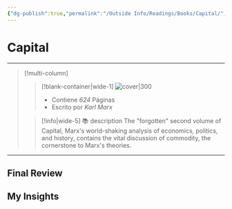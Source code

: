 ```yaml
---
{"dg-publish":true,"permalink":"/Outside Info/Readings/Books/Capital/","title":"Capital","updated":"2023-12-30T18:06:07.236-05:00"}
---
```



# Capital
- - -
> [!multi-column]
> 
> > [!blank-container|wide-1]
> >  ![cover|300](http://books.google.com/books/content?id=VunkXwkCtJUC&printsec=frontcover&img=1&zoom=1&edge=curl&source=gbs_api)
> >- Contiene *624* Páginas
> >- Escrito por *Karl Marx*
> 
> > [!info|wide-5] 📚 description
> > The "forgotten" second volume of Capital, Marx's world-shaking analysis of economics, politics, and history, contains the vital discussion of commodity, the cornerstone to Marx's theories.
> 

- - -

## Final Review

## My Insights